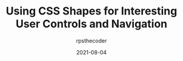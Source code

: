 ---
author: rpsthecoder
date: 2021-08-04
permalink: false
publisher: css
tags:
  - css
target_url: https://css-tricks.com/using-css-shapes-for-interesting-user-controls-and-navigation/
title: Using CSS Shapes for Interesting User Controls and Navigation
---